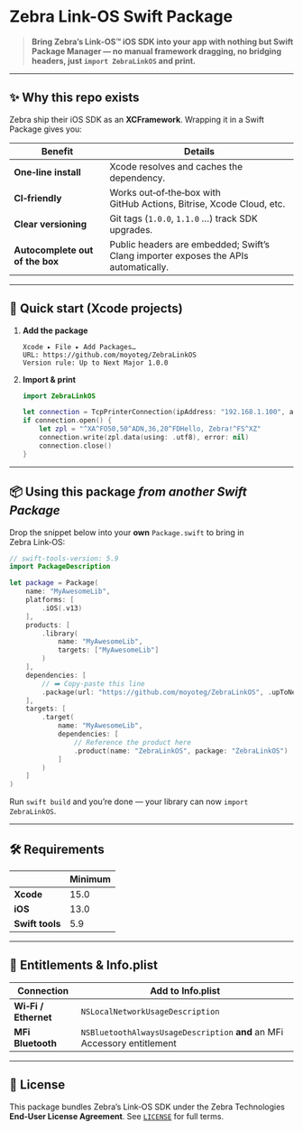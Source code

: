 # Zebra Link-OS Swift Package

> **Bring Zebra’s Link‑OS™ iOS SDK into your app with nothing but Swift Package Manager — no manual framework dragging, no bridging headers, just `import ZebraLinkOS` and print.**

---

## ✨ Why this repo exists

Zebra ship their iOS SDK as an **XCFramework**. Wrapping it in a Swift Package gives you:

| Benefit | Details |
|---------|---------|
| **One‑line install** | Xcode resolves and caches the dependency. |
| **CI‑friendly** | Works out‑of‑the‑box with GitHub Actions, Bitrise, Xcode Cloud, etc. |
| **Clear versioning** | Git tags (`1.0.0`, `1.1.0` …) track SDK upgrades. |
| **Autocomplete out of the box** | Public headers are embedded; Swift’s Clang importer exposes the APIs automatically. |

---

## 🚀 Quick start (Xcode projects)

1. **Add the package**

   ```text
   Xcode ▸ File ▸ Add Packages…
   URL: https://github.com/moyoteg/ZebraLinkOS
   Version rule: Up to Next Major 1.0.0
   ```

2. **Import & print**

   ```swift
   import ZebraLinkOS

   let connection = TcpPrinterConnection(ipAddress: "192.168.1.100", andWithPort: 9100)!
   if connection.open() {
       let zpl = "^XA^FO50,50^ADN,36,20^FDHello, Zebra!^FS^XZ"
       connection.write(zpl.data(using: .utf8), error: nil)
       connection.close()
   }
   ```

---

## 📦 Using this package *from another Swift Package*

Drop the snippet below into your **own** `Package.swift` to bring in Zebra Link‑OS:

```swift
// swift-tools-version: 5.9
import PackageDescription

let package = Package(
    name: "MyAwesomeLib",
    platforms: [
        .iOS(.v13)
    ],
    products: [
        .library(
            name: "MyAwesomeLib",
            targets: ["MyAwesomeLib"]
        )
    ],
    dependencies: [
        // ➡️ Copy‑paste this line
        .package(url: "https://github.com/moyoteg/ZebraLinkOS", .upToNextMajor(from: "1.0.0"))
    ],
    targets: [
        .target(
            name: "MyAwesomeLib",
            dependencies: [
                // Reference the product here
                .product(name: "ZebraLinkOS", package: "ZebraLinkOS")
            ]
        )
    ]
)
```

Run `swift build` and you’re done — your library can now `import ZebraLinkOS`.

---

## 🛠 Requirements

| | Minimum |
|---|---|
| **Xcode** | 15.0 |
| **iOS** | 13.0 |
| **Swift tools** | 5.9 |

---

## 🔑 Entitlements & Info.plist

| Connection | Add to Info.plist |
|-----------|-------------------|
| **Wi‑Fi / Ethernet** | `NSLocalNetworkUsageDescription` |
| **MFi Bluetooth** | `NSBluetoothAlwaysUsageDescription` **and** an MFi Accessory entitlement |

---

## 📄 License

This package bundles Zebra’s Link‑OS SDK under the Zebra Technologies **End‑User License Agreement**.  See [`LICENSE`](LICENSE) for full terms.
